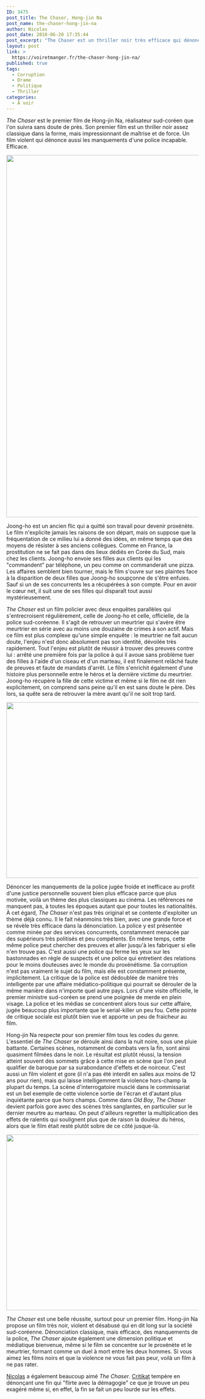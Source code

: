 ```yaml
---
ID: 3475
post_title: The Chaser, Hong-jin Na
post_name: the-chaser-hong-jin-na
author: Nicolas
post_date: 2010-06-20 17:35:44
post_excerpt: "The Chaser est un thriller noir très efficace qui dénonce aussi les manquements de la police sud-coréenne. Un film assez violent et plutôt classique sur la forme et le fond, mais qui vaut la peine d'être vu si vous aimez le cinéma asiatique. "
layout: post
link: >
  https://voiretmanger.fr/the-chaser-hong-jin-na/
published: true
tags:
  - Corruption
  - Drame
  - Politique
  - Thriller
categories:
  - À voir
---
```

<p><em>The Chaser</em> est le premier film de Hong-jin Na, réalisateur sud-coréen que l'on suivra sans doute de près. Son premier film est un thriller noir assez classique dans la forme, mais impressionnant de maîtrise et de force. Un film violent qui dénonce aussi les manquements d'une police incapable. Efficace.</p>
<p style="text-align: center;"><a href="http://www.allocine.fr/film/fichefilm_gen_cfilm=134711.html" target="_blank"><img class="size-full wp-image-3476 aligncenter" title="the-chaser-na-hong-jin" src="https://voiretmanger.fr/wp-content/uploads/2010/06/the-chaser-na-hong-jin.jpg" alt="" width="690" height="948" /></a></p>
<p>Joong-ho est un ancien flic qui a quitté son travail pour devenir proxénète. Le film n'explicite jamais les raisons de son départ, mais on suppose que la fréquentation de ce milieu lui a donné des idées, en même temps que des moyens de résister à ses anciens collègues. Comme en France, la prostitution ne se fait pas dans des lieux dédiés en Corée du Sud, mais chez les clients. Joong-ho envoie ses filles aux clients qui les "commandent" par téléphone, un peu comme on commanderait une pizza. Les affaires semblent bien tourner, mais le film s'ouvre sur ses plaintes face à la disparition de deux filles que Joong-ho soupçonne de s'être enfuies. Sauf si un de ses concurrents les a récupérées à son compte. Pour en avoir le cœur net, il suit une de ses filles qui disparaît tout aussi mystérieusement.</p>
<p><em>The Chaser</em> est un film policier avec deux enquêtes parallèles qui s'entrecroisent régulièrement, celle de Joong-ho et celle, officielle, de la police sud-coréenne. Il s'agit de retrouver un meurtrier qui s'avère être meurtrier en série avec au moins une douzaine de crimes à son actif. Mais ce film est plus complexe qu'une simple enquête : le meurtrier ne fait aucun doute, l'enjeu n'est donc absolument pas son identité, dévoilée très rapidement. Tout l'enjeu est plutôt de réussir à trouver des preuves contre lui : arrêté une première fois par la police à qui il avoue sans problème tuer des filles à l'aide d'un ciseau et d'un marteau, il est finalement relâché faute de preuves et faute de mandats d'arrêt. Le film s'enrichit également d'une histoire plus personnelle entre le héros et la dernière victime du meurtrier. Joong-ho récupère la fille de cette victime et même si le film ne dit rien explicitement, on comprend sans peine qu'il en est sans doute le père. Dès lors, sa quête sera de retrouver la mère avant qu'il ne soit trop tard.</p>
<img class="aligncenter size-full wp-image-3477" title="the-chaser-jin" src="https://voiretmanger.fr/wp-content/uploads/2010/06/the-chaser-jin.jpg" alt="" width="690" height="460" />
<p>Dénoncer les manquements de la police jugée froide et inefficace au profit d'une justice personnelle souvent bien plus efficace parce que plus motivée, voilà un thème des plus classiques au cinéma. Les références ne manquent pas, à toutes les époques autant que pour toutes les nationalités. À cet égard, <em>The Chaser</em> n'est pas très original et se contente d'exploiter un thème déjà connu. Il le fait néanmoins très bien, avec une grande force et se révèle très efficace dans la dénonciation. La police y est présentée comme minée par des services concurrents, constamment menacée par des supérieurs très politisés et peu compétents. En même temps, cette même police peut chercher des preuves et aller jusqu'à les fabriquer si elle n'en trouve pas. C'est aussi une police qui ferme les yeux sur les bastonnades en règle de suspects et une police qui entretient des relations pour le moins douteuses avec le monde du proxénétisme. Sa corruption n'est pas vraiment le sujet du film, mais elle est constamment présente, implicitement. La critique de la police est dédoublée de manière très intelligente par une affaire médiatico-politique qui pourrait se dérouler de la même manière dans n'importe quel autre pays. Lors d'une visite officielle, le premier ministre sud-coréen se prend une poignée de merde en plein visage. La police et les médias se concentrent alors tous sur cette affaire, jugée beaucoup plus importante que le serial-killer un peu fou. Cette pointe de critique sociale est plutôt bien vue et apporte un peu de fraicheur au film.</p>
<p>Hong-jin Na respecte pour son premier film tous les codes du genre. L'essentiel de <em>The Chaser</em> se déroule ainsi dans la nuit noire, sous une pluie battante. Certaines scènes, notamment de combats vers la fin, sont ainsi quasiment filmées dans le noir. Le résultat est plutôt réussi, la tension atteint souvent des sommets grâce à cette mise en scène que l'on peut qualifier de baroque par sa surabondance d'effets et de noirceur. C'est aussi un film violent et gore (il n'a pas été interdit en salles aux moins de 12 ans pour rien), mais qui laisse intelligemment la violence hors-champ la plupart du temps. La scène d'interrogatoire musclé dans le commissariat est un bel exemple de cette violence sortie de l'écran et d'autant plus inquiétante parce que hors champs. Comme dans <em>Old Boy</em>, <em>The Chaser</em> devient parfois gore avec des scènes très sanglantes, en particulier sur le dernier meurtre au marteau. On peut d'ailleurs regretter la multiplication des effets de ralentis qui soulignent plus que de raison la douleur du héros, alors que le film était resté plutôt sobre de ce côté jusque-là.</p>
<img class="aligncenter size-full wp-image-3478" title="jin-the-chaser" src="https://voiretmanger.fr/wp-content/uploads/2010/06/jin-the-chaser.jpg" alt="" width="690" height="460" />
<p><em>The Chaser</em> est une belle réussite, surtout pour un premier film. Hong-jin Na propose un film très noir, violent et désabusé qui en dit long sur la société sud-coréenne. Dénonciation classique, mais efficace, des manquements de la police, <em>The Chaser</em> ajoute également une dimension politique et médiatique bienvenue, même si le film se concentre sur le proxénète et le meurtrier, formant comme un duel à mort entre les deux hommes. Si vous aimez les films noirs et que la violence ne vous fait pas peur, voilà un film à ne pas rater.</p>
<p><a href="http://www.filmosphere.com/2009/03/critique-the-chaser-2008/">Nicolas</a> a également beaucoup aimé <em>The Chaser</em>. <a href="http://www.critikat.com/The-Chaser.html">Critikat</a> tempère en dénonçant une fin qui "flirte avec la démagogie" ce que je trouve un peu exagéré même si, en effet, la fin se fait un peu lourde sur les effets.</p>